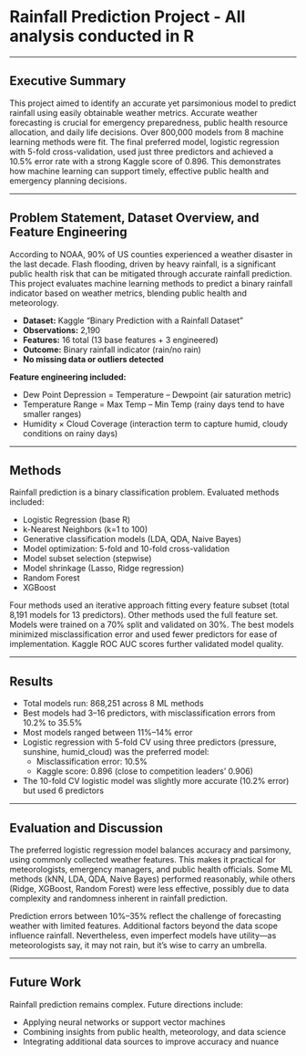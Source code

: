 # Rainfall Prediction Project - All analysis conducted in R

---

## Executive Summary  
This project aimed to identify an accurate yet parsimonious model to predict rainfall using easily obtainable weather metrics. Accurate weather forecasting is crucial for emergency preparedness, public health resource allocation, and daily life decisions. Over 800,000 models from 8 machine learning methods were fit. The final preferred model, logistic regression with 5-fold cross-validation, used just three predictors and achieved a 10.5% error rate with a strong Kaggle score of 0.896. This demonstrates how machine learning can support timely, effective public health and emergency planning decisions.

---

## Problem Statement, Dataset Overview, and Feature Engineering  
According to NOAA, 90% of US counties experienced a weather disaster in the last decade. Flash flooding, driven by heavy rainfall, is a significant public health risk that can be mitigated through accurate rainfall prediction. This project evaluates machine learning methods to predict a binary rainfall indicator based on weather metrics, blending public health and meteorology.  

- **Dataset:** Kaggle “Binary Prediction with a Rainfall Dataset”  
- **Observations:** 2,190  
- **Features:** 16 total (13 base features + 3 engineered)  
- **Outcome:** Binary rainfall indicator (rain/no rain)  
- **No missing data or outliers detected**  

**Feature engineering included:**  
- Dew Point Depression = Temperature – Dewpoint (air saturation metric)  
- Temperature Range = Max Temp – Min Temp (rainy days tend to have smaller ranges)  
- Humidity × Cloud Coverage (interaction term to capture humid, cloudy conditions on rainy days)  

---

## Methods  
Rainfall prediction is a binary classification problem. Evaluated methods included:  
- Logistic Regression (base R)  
- k-Nearest Neighbors (k=1 to 100)  
- Generative classification models (LDA, QDA, Naive Bayes)  
- Model optimization: 5-fold and 10-fold cross-validation  
- Model subset selection (stepwise)  
- Model shrinkage (Lasso, Ridge regression)  
- Random Forest  
- XGBoost  

Four methods used an iterative approach fitting every feature subset (total 8,191 models for 13 predictors). Other methods used the full feature set. Models were trained on a 70% split and validated on 30%. The best models minimized misclassification error and used fewer predictors for ease of implementation. Kaggle ROC AUC scores further validated model quality.

---

## Results  
- Total models run: 868,251 across 8 ML methods  
- Best models had 3–16 predictors, with misclassification errors from 10.2% to 35.5%  
- Most models ranged between 11%–14% error  
- Logistic regression with 5-fold CV using three predictors (pressure, sunshine, humid_cloud) was the preferred model:  
  - Misclassification error: 10.5%  
  - Kaggle score: 0.896 (close to competition leaders’ 0.906)  
- The 10-fold CV logistic model was slightly more accurate (10.2% error) but used 6 predictors  

---

## Evaluation and Discussion  
The preferred logistic regression model balances accuracy and parsimony, using commonly collected weather features. This makes it practical for meteorologists, emergency managers, and public health officials. Some ML methods (kNN, LDA, QDA, Naive Bayes) performed reasonably, while others (Ridge, XGBoost, Random Forest) were less effective, possibly due to data complexity and randomness inherent in rainfall prediction.  

Prediction errors between 10%–35% reflect the challenge of forecasting weather with limited features. Additional factors beyond the data scope influence rainfall. Nevertheless, even imperfect models have utility—as meteorologists say, it may not rain, but it’s wise to carry an umbrella.

---

## Future Work  
Rainfall prediction remains complex. Future directions include:  
- Applying neural networks or support vector machines  
- Combining insights from public health, meteorology, and data science  
- Integrating additional data sources to improve accuracy and nuance  
